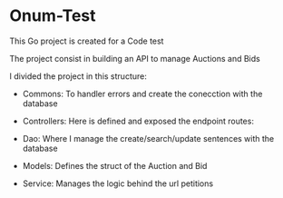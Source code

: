 # Onum-Test

This Go project is created for a Code test

The project consist in building an API to manage Auctions and Bids

I divided the project in this structure:

- Commons: To handler errors and create the conecction with the database

- Controllers: Here is defined and exposed the endpoint routes: 

- Dao: Where I manage the create/search/update sentences with the database

- Models: Defines the struct of the Auction and Bid

- Service: Manages the logic behind the url petitions
